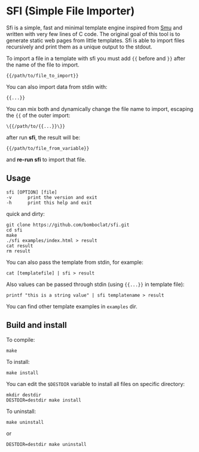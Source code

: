 # SFI (Simple File Importer)

Sfi is a simple, fast and minimal template engine inspired from [Smu](https://github.com/Gottox/smu) 
and written with very few lines of C code.
The original goal of this tool is to generate static web pages from little templates.
Sfi is able to import files recursively and print them as a unique output to the stdout.

To import a file in a template with sfi you must add `{{` before and `}}` after the 
name of the file to import.

	{{/path/to/file_to_import}}

You can also import data from stdin with:

	{{...}}

You can mix both and dynamically change the file name to import,
escaping the `{{` of the outer import:

	\{{/path/to/{{...}}\}}

after run **sfi**, the result will be:

	{{/path/to/file_from_variable}}

and **re-run sfi** to import that file.

## Usage
	
	sfi [OPTION] [file]
	-v      print the version and exit
	-h      print this help and exit
	
quick and dirty:

	git clone https://github.com/bomboclat/sfi.git
	cd sfi
	make
	./sfi examples/index.html > result
	cat result
	rm result

You can also pass the template from stdin, for example:
	
	cat [templatefile] | sfi > result

Also values can be passed through stdin (using `{{...}}` in template file):

	printf "this is a string value" | sfi templatename > result

You can find other template examples in `examples` dir.

## Build and install
To compile:

	make

To install:

	make install
	
You can edit the `$DESTDIR` variable to install all files on specific directory:

	mkdir destdir
	DESTDIR=destdir make install
	
To uninstall:
	
	make uninstall
	
or

	DESTDIR=destdir make uninstall
